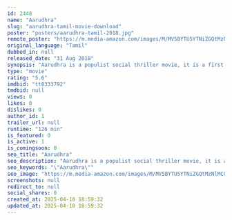 ```yaml
---
id: 2448
name: "Aarudhra"
slug: "aarudhra-tamil-movie-download"
poster: "posters/aarudhra-tamil-2018.jpg"
remote_poster: "https://m.media-amazon.com/images/M/MV5BYTU5YTNiZGQtMzNlMC00ZjliLTgzNzYtMmZmZGRjNzRmMDg3XkEyXkFqcGdeQXVyOTE3MjU0Mjk@._V1_SX300.jpg"
original_language: "Tamil"
dubbed_in: null
released_date: "31 Aug 2018"
synopsis: "Aarudhra is a populist social thriller movie, it is a first Tamil movie which purely speaks about child abuse, this movie teaches us about issues in parenting and the problem faced by children in their unsafe surroundings."
type: "movie"
rating: "5.6"
imdbid: "tt8333792"
tmdbid: null
views: 0
likes: 0
dislikes: 0
author_id: 1
trailer_url: null
runtime: "126 min"
is_featured: 0
is_active: 1
is_comingsoon: 0
seo_title: "Aarudhra"
seo_description: "Aarudhra is a populist social thriller movie, it is a first Tamil movie which purely speaks about child abuse, this movie teaches us about issues in parenting and the problem faced by children in their unsafe surroundings."
seo_keywords: "\"Aarudhra\""
seo_image: "https://m.media-amazon.com/images/M/MV5BYTU5YTNiZGQtMzNlMC00ZjliLTgzNzYtMmZmZGRjNzRmMDg3XkEyXkFqcGdeQXVyOTE3MjU0Mjk@._V1_SX300.jpg"
screenshots: null
redirect_to: null
social_shares: 0
created_at: 2025-04-10 18:59:32
updated_at: 2025-04-10 18:59:32
---
```


